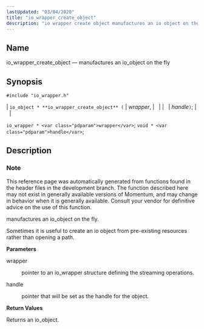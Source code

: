 ```yaml
---
lastUpdated: "03/04/2020"
title: "io_wrapper_create_object"
description: "io wrapper create object manufactures an io object on the fly io object io wrapper create object wrapper handle io wrapper wrapper void handle This reference page was automatically generated from functions found in the header files in the development branch The function described here may not exist in generally..."
---
```


<a name="apis.io_wrapper_create_object"></a> 
## Name

io_wrapper_create_object — manufactures an io_object on the fly

## Synopsis

`#include "io_wrapper.h"`

| `io_object * **io_wrapper_create_object** (` | <var class="pdparam">wrapper</var>, |   |
|   | <var class="pdparam">handle</var>`)`; |   |

`io_wrapper * <var class="pdparam">wrapper</var>`;
`void * <var class="pdparam">handle</var>`;<a name="idp53586992"></a> 
## Description

### Note

This reference page was automatically generated from functions found in the header files in the development branch. The function described here may not exist in generally available versions of Momentum, and may change in behavior when it is generally available. Consult your vendor for definitive advice on the use of this function.

manufactures an io_object on the fly.

Sometimes it is useful to create an io object from pre-existing resources rather than opening a path.

**<a name="idp53590400"></a> Parameters**

<dl class="variablelist">

<dt>wrapper</dt>

<dd>

pointer to an io_wrapper structure defining the streaming operations.

</dd>

<dt>handle</dt>

<dd>

pointer that will be set as the handle for the object.

</dd>

</dl>

**<a name="idp53595072"></a> Return Values**

Returns an io_object.
